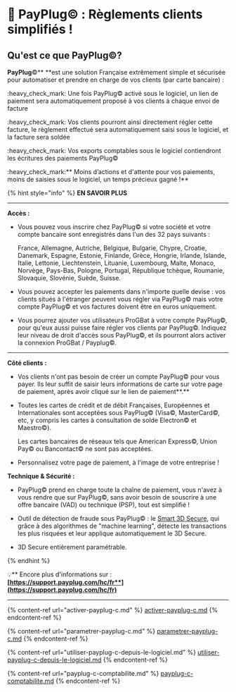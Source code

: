 # 💸 PayPlug© : Règlements clients simplifiés !

## Qu'est ce que PayPlug©?

&#x20;

**PayPlug**©** **est une solution Française extrêmement simple et sécurisée pour automatiser et prendre en charge de vos clients (par carte bancaire) :

:heavy\_check\_mark: Une fois PayPlug© activé sous le logiciel, un lien de paiement sera automatiquement proposé à vos clients à chaque envoi de facture

:heavy\_check\_mark: Vos clients pourront ainsi directement régler cette facture, le règlement effectué sera automatiquement saisi sous le logiciel, et la facture sera soldée&#x20;

:heavy\_check\_mark: Vos exports comptables sous le logiciel contiendront les écritures des paiements PayPlug©

:heavy\_check\_mark:** Moins d’actions et d'attente pour vos paiements, moins de saisies sous le logiciel, un temps précieux gagné !**



{% hint style="info" %}
**EN SAVOIR PLUS**



****

**Accès :**

*   Vous pouvez vous inscrire chez PayPlug© si votre société et votre compte bancaire sont enregistrés dans l'un des 32 pays suivants :

    France, Allemagne, Autriche, Belgique, Bulgarie, Chypre, Croatie, Danemark, Espagne, Estonie, Finlande, Grèce, Hongrie, Irlande, Islande, Italie, Lettonie, Liechtenstein, Lituanie, Luxembourg, Malte, Monaco, Norvège, Pays-Bas, Pologne, Portugal, République tchèque, Roumanie, Slovaquie, Slovénie, Suède, Suisse.


*   Vous pouvez accepter les paiements dans n'importe quelle devise : vos clients situés à l'étranger peuvent vous régler via PayPlug© mais votre compte PayPlug© et vos factures doivent être en euros uniquement.


* Vous pourrez ajouter vos utilisateurs ProGBat à votre compte PayPlug©, pour qu'eux aussi puisse faire régler vos clients par PayPlug©. Indiquez leur niveau de droit d'accès sous PayPlug©, et ils pourront alors activer la connexion ProGBat / Payplug©.

****

**Côté clients :**&#x20;

*   Vos clients n'ont pas besoin de créer un compte PayPlug© pour vous payer. Ils leur suffit de saisir leurs informations de carte sur votre page de paiement, après avoir cliqué sur le lien de paiement**.**


*   Toutes les cartes de crédit et de débit Françaises, Européennes et Internationales sont acceptées sous PayPlug© (Visa©, MasterCard©, etc, y compris les cartes à consultation de solde Electron© et Maestro©).

    Les cartes bancaires de réseaux tels que American Express©, Union Pay© ou Bancontact© ne sont pas acceptées.



*   Personnalisez votre page de paiement, à l'image de votre entreprise !



**Technique & Sécurité :**

*   PayPlug© prend en charge toute la chaîne de paiement, vous n'avez à vous rendre que sur PayPlug©, sans avoir besoin de souscrire à une offre bancaire (VAD) ou technique (PSP), tout est simplifié !


*   Outil de détection de fraude sous PayPlug© : le [Smart 3D Secure](https://support.payplug.com/hc/fr/articles/360021071772), qui grâce à des algorithmes de "machine learning", détecte les transactions les plus risquées et leur applique automatiquement le 3D Secure.


*   3D Secure entièrement paramétrable.


{% endhint %}



:bulb:** Encore plus d'informations sur : **[**https://support.payplug.com/hc/fr**](https://support.payplug.com/hc/fr)****

****

{% content-ref url="activer-payplug-c.md" %}
[activer-payplug-c.md](activer-payplug-c.md)
{% endcontent-ref %}

{% content-ref url="parametrer-payplug-c.md" %}
[parametrer-payplug-c.md](parametrer-payplug-c.md)
{% endcontent-ref %}

{% content-ref url="utiliser-payplug-c-depuis-le-logiciel.md" %}
[utiliser-payplug-c-depuis-le-logiciel.md](utiliser-payplug-c-depuis-le-logiciel.md)
{% endcontent-ref %}

{% content-ref url="payplug-c-comptabilite.md" %}
[payplug-c-comptabilite.md](payplug-c-comptabilite.md)
{% endcontent-ref %}



